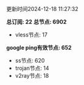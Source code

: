 更新时间2024-12-18 11:27:32

**总订阅: 22**
**总节点: 6902**
- vless节点: 17

**google ping有效节点: 652**
- ss节点: 620
- trojan节点: 14
- v2ray节点: 18
